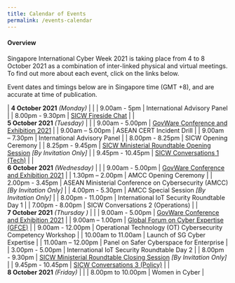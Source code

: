 ```yaml
---
title: Calendar of Events
permalink: /events-calendar
---
```

#### Overview

Singapore International Cyber Week 2021 is taking place from 4 to 8 October 2021 as a combination of inter-linked physical and virtual meetings. To find out more about each event, click on the links below.

Event dates and timings below are in Singapore time (GMT +8), and are accurate at time of publication.

| **4 October 2021** *(Monday)*     |      |
| 9.00am - 5pm     | International Advisory Panel     |
| 8.00pm - 9.30pm     | [SICW Fireside Chat](/fireside-chat)     |
| <br> **5 October 2021** *(Tuesday)*     |      |
| 9.00am - 5.00pm     | [GovWare Conference and Exhibition 2021](/govware2021)     |
| 9.00am – 5.00pm     | ASEAN CERT Incident Drill    |
| 9.00am – 7.30pm     | International Advisory Panel     |
| 8.00pm - 8.25pm     | SICW Opening Ceremony     |
| 8.25pm - 9.45pm     | [SICW Ministerial Roundtable Opening Session](/ministerial-roundtable-opening) *[By Invitation Only]*     |
| 9.45pm - 10.45pm     | [SICW Conversations 1 (Tech)](/sicw-conversation-tech)     |
| <br> **6 October 2021** *(Wednesday)*     |      |
| 9.00am - 5.00pm     | [GovWare Conference and Exhibition 2021](/govware2021)     |
| 1.30pm – 2.00pm     | AMCC Opening Ceremony     |
| 2.00pm - 3.45pm     | ASEAN Ministerial Conference on Cybersecurity (AMCC) *[By Invitation Only]*     |
| 4.00pm - 5.30pm     | AMCC Special Session *[By Invitation Only]*     |
| 8.00pm - 11.00pm     | International IoT Security Roundtable Day 1     |
| 7.00pm - 8.00pm     | SICW Conversations 2 (Operations)     |
| <br> **7 October 2021** *(Thursday )*     |      |
| 9.00am - 5.00pm     | [GovWare Conference and Exhibition 2021](/govware2021)     |
| 9.00am – 1.00pm     | [Global Forum on Cyber Expertise (GFCE)](/gcfe)     |
| 9.00am - 12.00pm     | Operational Technology (OT) Cybersecurity Competency Workshop     |
| 10.00am to 11.00am     | Launch of SG Cyber Expertise     |
| 11.00am – 12.00pm     | Panel on Safer Cyberspace for Enterprise     |
| 3.00pm - 5.00pm     | International IoT Security Roundtable Day 2     |
| 8.00pm - 9.30pm     | [SICW Ministerial Roundtable Closing Session](/ministerial-roundtable-closing) *[By Invitation Only]*     |
| 9.45pm - 10.45pm     | [SICW Conversations 3 (Policy)](/sicw-conversation-policy)     |
| <br> **8 October 2021** *(Friday)*     |      |
| 8.00pm to 10.00pm     | Women in Cyber     |